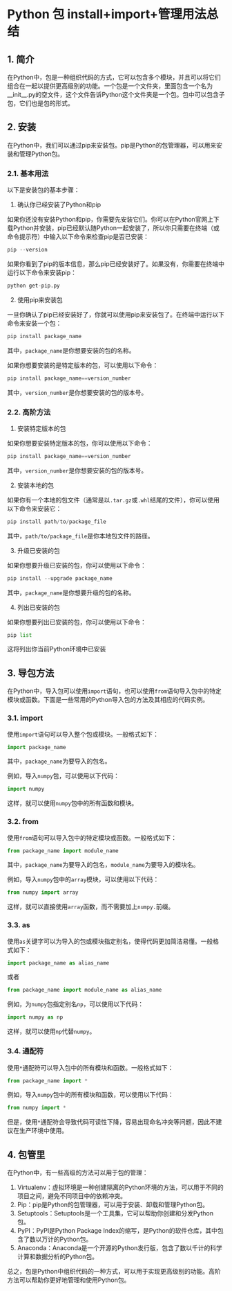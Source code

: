 # Python 包 install+import+管理用法总结



## 1. 简介

在Python中，包是一种组织代码的方式，它可以包含多个模块，并且可以将它们组合在一起以提供更高级别的功能。一个包是一个文件夹，里面包含一个名为__init__.py的空文件，这个文件告诉Python这个文件夹是一个包。包中可以包含子包，它们也是包的形式。



## 2. 安装

在Python中，我们可以通过pip来安装包。pip是Python的包管理器，可以用来安装和管理Python包。

### 2.1. 基本用法

以下是安装包的基本步骤：

1. 确认你已经安装了Python和pip

如果你还没有安装Python和pip，你需要先安装它们。你可以在Python官网上下载Python并安装，pip已经默认随Python一起安装了，所以你只需要在终端（或命令提示符）中输入以下命令来检查pip是否已安装：

```python
pip --version
```

如果你看到了pip的版本信息，那么pip已经安装好了。如果没有，你需要在终端中运行以下命令来安装pip：

```python
python get-pip.py
```

2. 使用pip来安装包

一旦你确认了pip已经安装好了，你就可以使用pip来安装包了。在终端中运行以下命令来安装一个包：

```python
pip install package_name
```

其中，`package_name`是你想要安装的包的名称。

如果你想要安装的是特定版本的包，可以使用以下命令：

```python
pip install package_name==version_number
```

其中，`version_number`是你想要安装的包的版本号。



### 2.2. 高阶方法

1. 安装特定版本的包

如果你想要安装特定版本的包，你可以使用以下命令：

```python
pip install package_name==version_number
```

其中，`version_number`是你想要安装的包的版本号。

2. 安装本地的包

如果你有一个本地的包文件（通常是以`.tar.gz`或`.whl`结尾的文件），你可以使用以下命令来安装它：

```python
pip install path/to/package_file
```

其中，`path/to/package_file`是你本地包文件的路径。

3. 升级已安装的包

如果你想要升级已安装的包，你可以使用以下命令：

```python
pip install --upgrade package_name
```

其中，`package_name`是你想要升级的包的名称。

4. 列出已安装的包

如果你想要列出已安装的包，你可以使用以下命令：

```python
pip list
```

这将列出你当前Python环境中已安装



## 3. 导包方法

在Python中，导入包可以使用`import`语句，也可以使用`from`语句导入包中的特定模块或函数。下面是一些常用的Python导入包的方法及其相应的代码实例。

### 3.1. import

使用`import`语句可以导入整个包或模块。一般格式如下：

```python
import package_name
```

其中，`package_name`为要导入的包名。

例如，导入`numpy`包，可以使用以下代码：

```python
import numpy
```

这样，就可以使用`numpy`包中的所有函数和模块。



### 3.2. from

使用`from`语句可以导入包中的特定模块或函数。一般格式如下：

```python
from package_name import module_name
```

其中，`package_name`为要导入的包名，`module_name`为要导入的模块名。

例如，导入`numpy`包中的`array`模块，可以使用以下代码：

```py
from numpy import array
```

这样，就可以直接使用`array`函数，而不需要加上`numpy.`前缀。



### 3.3. as

使用`as`关键字可以为导入的包或模块指定别名，使得代码更加简洁易懂。一般格式如下：

```python
import package_name as alias_name
```

或者

```python
from package_name import module_name as alias_name
```

例如，为`numpy`包指定别名`np`，可以使用以下代码：

```python
import numpy as np
```

这样，就可以使用`np`代替`numpy`。



### 3.4. 通配符

使用`*`通配符可以导入包中的所有模块和函数。一般格式如下：

```python
from package_name import *
```

例如，导入`numpy`包中的所有模块和函数，可以使用以下代码：

```python
from numpy import *
```

但是，使用`*`通配符会导致代码可读性下降，容易出现命名冲突等问题，因此不建议在生产环境中使用。



## 4. 包管里

在Python中，有一些高级的方法可以用于包的管理：

1. Virtualenv：虚拟环境是一种创建隔离的Python环境的方法，可以用于不同的项目之间，避免不同项目中的依赖冲突。
2. Pip：pip是Python的包管理器，可以用于安装、卸载和管理Python包。
3. Setuptools：Setuptools是一个工具集，它可以帮助你创建和分发Python包。
4. PyPI：PyPI是Python Package Index的缩写，是Python的软件仓库，其中包含了数以万计的Python包。
5. Anaconda：Anaconda是一个开源的Python发行版，包含了数以千计的科学计算和数据分析的Python包。

总之，包是Python中组织代码的一种方式，可以用于实现更高级别的功能。高阶方法可以帮助你更好地管理和使用Python包。

